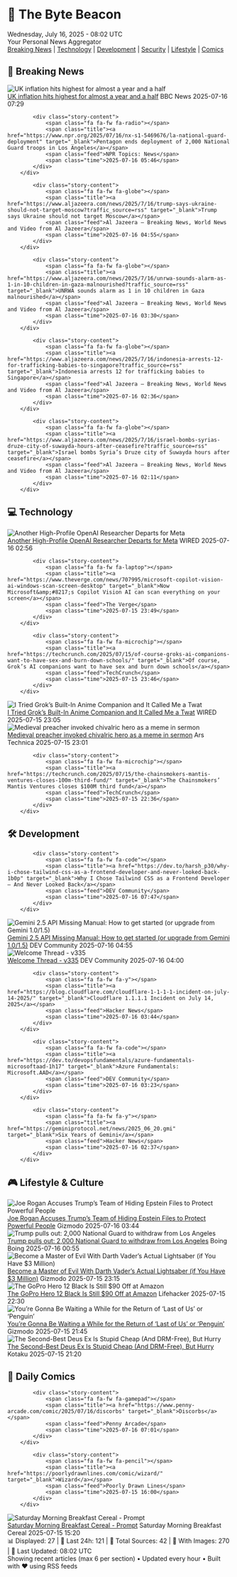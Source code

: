 <!-- Processing 54 RSS feeds at 2025-07-16 08:01:54 UTC -->
<!-- Processing: XKCD -->
<!-- Processing: Saturday Morning Breakfast Cereal -->
<!-- Processing: Garfield -->
<!-- Processing: Questionable Content -->
<!-- Processing: Dinosaur Comics -->
<!-- Processing: BBC World News -->
<!-- Processing: BBC Breaking News -->
<!-- Processing: CBC News -->
<!-- Error processing https://rss.cbc.ca/lineup/topstories.xml: The read operation timed out -->
<!-- Processing: Reuters World News -->
<!-- Processing: Associated Press Breaking -->
<!-- Processing: NBC News Breaking -->
<!-- Processing: TechCrunch -->
<!-- Processing: The Verge -->
<!-- Processing: Lobsters Python -->
<!-- Processing: Hacker News -->
<!-- Processing: Dev.to -->
<!-- Processing: StackOverflow Blog -->
<!-- Processing: Phoronix Linux News -->
<!-- Processing: It's FOSS -->
<!-- Error processing https://itsfoss.com/rss/: The read operation timed out -->
<!-- Processing: OMG! Ubuntu -->
<!-- Processing: Red Hat Blog -->
<!-- Processing: Ubuntu Blog -->
<!-- Processing: GitHub Blog -->
<!-- Processing: GitLab Blog -->
<!-- Processing: DZone -->
<!-- Processing: Gizmodo -->
<!-- Processing: Kotaku -->
<!-- Processing: Boing Boing -->
<!-- Processing: Schneier on Security -->
<!-- Generated 2 new posts out of 29 feeds processed -->
<div class="newspaper-header">
    <h1 class="newspaper-title">📰 The Byte Beacon</h1>
    <div class="newspaper-date">Wednesday, July 16, 2025 - 08:02 UTC</div>
    <div class="newspaper-subtitle">Your Personal News Aggregator</div>
</div>

<div class="newspaper-nav">
    <a href="#breaking">Breaking News</a> |
    <a href="#tech">Technology</a> |
    <a href="#dev">Development</a> |
    <a href="#security">Security</a> |
    <a href="#lifestyle">Lifestyle</a> |
    <a href="#webcomics">Comics</a>
</div>

<div class="news-section breaking-news" id="breaking">
<h2 class="section-header">🚨 Breaking News</h2>
<div class="stories-container">
<div class="story">
            <img src="https://ichef.bbci.co.uk/ace/standard/240/cpsprodpb/b5c7/live/2529f650-618f-11f0-904a-1d76e1991eb9.jpg" alt="UK inflation hits highest for almost a year and a half" class="story-image" loading="lazy" onerror="this.style.display='none'">
            <div class="story-content">
                <span class="fa fa-fw fa-flag"></span>
                <span class="title"><a href="https://www.bbc.com/news/articles/c3en2enpy7po" target="_blank">UK inflation hits highest for almost a year and a half</a></span>
                <span class="feed">BBC News</span>
                <span class="time">2025-07-16 07:29</span>
            </div>
        </div>
<div class="story">
            
            <div class="story-content">
                <span class="fa fa-fw fa-radio"></span>
                <span class="title"><a href="https://www.npr.org/2025/07/16/nx-s1-5469676/la-national-guard-deployment" target="_blank">Pentagon ends deployment of 2,000 National Guard troops in Los Angeles</a></span>
                <span class="feed">NPR Topics: News</span>
                <span class="time">2025-07-16 05:46</span>
            </div>
        </div>
<div class="story">
            
            <div class="story-content">
                <span class="fa fa-fw fa-globe"></span>
                <span class="title"><a href="https://www.aljazeera.com/news/2025/7/16/trump-says-ukraine-should-not-target-moscow?traffic_source=rss" target="_blank">Trump says Ukraine should not target Moscow</a></span>
                <span class="feed">Al Jazeera – Breaking News, World News and Video from Al Jazeera</span>
                <span class="time">2025-07-16 04:55</span>
            </div>
        </div>
<div class="story">
            
            <div class="story-content">
                <span class="fa fa-fw fa-globe"></span>
                <span class="title"><a href="https://www.aljazeera.com/news/2025/7/16/unrwa-sounds-alarm-as-1-in-10-children-in-gaza-malnourished?traffic_source=rss" target="_blank">UNRWA sounds alarm as 1 in 10 children in Gaza malnourished</a></span>
                <span class="feed">Al Jazeera – Breaking News, World News and Video from Al Jazeera</span>
                <span class="time">2025-07-16 03:30</span>
            </div>
        </div>
<div class="story">
            
            <div class="story-content">
                <span class="fa fa-fw fa-globe"></span>
                <span class="title"><a href="https://www.aljazeera.com/news/2025/7/16/indonesia-arrests-12-for-trafficking-babies-to-singapore?traffic_source=rss" target="_blank">Indonesia arrests 12 for trafficking babies to Singapore</a></span>
                <span class="feed">Al Jazeera – Breaking News, World News and Video from Al Jazeera</span>
                <span class="time">2025-07-16 02:36</span>
            </div>
        </div>
<div class="story">
            
            <div class="story-content">
                <span class="fa fa-fw fa-globe"></span>
                <span class="title"><a href="https://www.aljazeera.com/news/2025/7/16/israel-bombs-syrias-druze-city-of-suwayda-hours-after-ceasefire?traffic_source=rss" target="_blank">Israel bombs Syria’s Druze city of Suwayda hours after ceasefire</a></span>
                <span class="feed">Al Jazeera – Breaking News, World News and Video from Al Jazeera</span>
                <span class="time">2025-07-16 02:11</span>
            </div>
        </div>
</div>
</div>
<div class="news-section tech-news" id="tech">
<h2 class="section-header">💻 Technology</h2>
<div class="stories-container">
<div class="story">
            <img src="https://media.wired.com/photos/687704c3320c1bddbbbe4036/master/pass/Open-Ai-Meta-WIRED.jpg" alt="Another High-Profile OpenAI Researcher Departs for Meta" class="story-image" loading="lazy" onerror="this.style.display='none'">
            <div class="story-content">
                <span class="fa fa-fw fa-bolt"></span>
                <span class="title"><a href="https://www.wired.com/story/jason-wei-open-ai-meta/" target="_blank">Another High-Profile OpenAI Researcher Departs for Meta</a></span>
                <span class="feed">WIRED</span>
                <span class="time">2025-07-16 02:56</span>
            </div>
        </div>
<div class="story">
            
            <div class="story-content">
                <span class="fa fa-fw fa-laptop"></span>
                <span class="title"><a href="https://www.theverge.com/news/707995/microsoft-copilot-vision-ai-windows-scan-screen-desktop" target="_blank">Now Microsoft&amp;#8217;s Copilot Vision AI can scan everything on your screen</a></span>
                <span class="feed">The Verge</span>
                <span class="time">2025-07-15 23:49</span>
            </div>
        </div>
<div class="story">
            
            <div class="story-content">
                <span class="fa fa-fw fa-microchip"></span>
                <span class="title"><a href="https://techcrunch.com/2025/07/15/of-course-groks-ai-companions-want-to-have-sex-and-burn-down-schools/" target="_blank">Of course, Grok’s AI companions want to have sex and burn down schools</a></span>
                <span class="feed">TechCrunch</span>
                <span class="time">2025-07-15 23:46</span>
            </div>
        </div>
<div class="story">
            <img src="https://media.wired.com/photos/68756717ece5e54991c7c891/master/pass/Grok4-Test-Business-2224449837.jpg" alt="I Tried Grok’s Built-In Anime Companion and It Called Me a Twat" class="story-image" loading="lazy" onerror="this.style.display='none'">
            <div class="story-content">
                <span class="fa fa-fw fa-bolt"></span>
                <span class="title"><a href="https://www.wired.com/story/elon-musk-xai-ai-companion-ani/" target="_blank">I Tried Grok’s Built-In Anime Companion and It Called Me a Twat</a></span>
                <span class="feed">WIRED</span>
                <span class="time">2025-07-15 23:05</span>
            </div>
        </div>
<div class="story">
            <img src="https://cdn.arstechnica.net/wp-content/uploads/2025/07/chaucerTOP-500x500.jpg" alt="Medieval preacher invoked chivalric hero as a meme in sermon" class="story-image" loading="lazy" onerror="this.style.display='none'">
            <div class="story-content">
                <span class="fa fa-fw fa-cog"></span>
                <span class="title"><a href="https://arstechnica.com/science/2025/07/medieval-preacher-invoked-chivalric-hero-as-a-meme-in-sermon/" target="_blank">Medieval preacher invoked chivalric hero as a meme in sermon</a></span>
                <span class="feed">Ars Technica</span>
                <span class="time">2025-07-15 23:01</span>
            </div>
        </div>
<div class="story">
            
            <div class="story-content">
                <span class="fa fa-fw fa-microchip"></span>
                <span class="title"><a href="https://techcrunch.com/2025/07/15/the-chainsmokers-mantis-ventures-closes-100m-third-fund/" target="_blank">The Chainsmokers’ Mantis Ventures closes $100M third fund</a></span>
                <span class="feed">TechCrunch</span>
                <span class="time">2025-07-15 22:36</span>
            </div>
        </div>
</div>
</div>
<div class="news-section dev-news" id="dev">
<h2 class="section-header">🛠️ Development</h2>
<div class="stories-container">
<div class="story">
            
            <div class="story-content">
                <span class="fa fa-fw fa-code"></span>
                <span class="title"><a href="https://dev.to/harsh_p30/why-i-chose-tailwind-css-as-a-frontend-developer-and-never-looked-back-1b0p" target="_blank">Why I Chose Tailwind CSS as a Frontend Developer — And Never Looked Back</a></span>
                <span class="feed">DEV Community</span>
                <span class="time">2025-07-16 07:47</span>
            </div>
        </div>
<div class="story">
            <img src="https://media2.dev.to/dynamic/image/width=800%2Cheight=%2Cfit=scale-down%2Cgravity=auto%2Cformat=auto/https%3A%2F%2Fdev-to-uploads.s3.amazonaws.com%2Fuploads%2Farticles%2Fgtstqrfnhwq2pu6ezb1z.png" alt="Gemini 2.5 API Missing Manual: How to get started (or upgrade from Gemini 1.0/1.5)" class="story-image" loading="lazy" onerror="this.style.display='none'">
            <div class="story-content">
                <span class="fa fa-fw fa-code"></span>
                <span class="title"><a href="https://dev.to/wescpy/gemini-25-api-missing-manual-how-to-get-started-or-upgrade-from-gemini-1015-1el6" target="_blank">Gemini 2.5 API Missing Manual: How to get started (or upgrade from Gemini 1.0/1.5)</a></span>
                <span class="feed">DEV Community</span>
                <span class="time">2025-07-16 04:55</span>
            </div>
        </div>
<div class="story">
            <img src="https://media2.dev.to/dynamic/image/width=800%2Cheight=%2Cfit=scale-down%2Cgravity=auto%2Cformat=auto/https%3A%2F%2Fdev-to-uploads.s3.amazonaws.com%2Fuploads%2Farticles%2F9lovkplala8i2ie5mssn.gif" alt="Welcome Thread - v335" class="story-image" loading="lazy" onerror="this.style.display='none'">
            <div class="story-content">
                <span class="fa fa-fw fa-code"></span>
                <span class="title"><a href="https://dev.to/devteam/welcome-thread-v335-2hm1" target="_blank">Welcome Thread - v335</a></span>
                <span class="feed">DEV Community</span>
                <span class="time">2025-07-16 04:00</span>
            </div>
        </div>
<div class="story">
            
            <div class="story-content">
                <span class="fa fa-fw fa-y"></span>
                <span class="title"><a href="https://blog.cloudflare.com/cloudflare-1-1-1-1-incident-on-july-14-2025/" target="_blank">Cloudflare 1.1.1.1 Incident on July 14, 2025</a></span>
                <span class="feed">Hacker News</span>
                <span class="time">2025-07-16 03:44</span>
            </div>
        </div>
<div class="story">
            
            <div class="story-content">
                <span class="fa fa-fw fa-code"></span>
                <span class="title"><a href="https://dev.to/devopsfundamentals/azure-fundamentals-microsoftaad-1h17" target="_blank">Azure Fundamentals: Microsoft.AAD</a></span>
                <span class="feed">DEV Community</span>
                <span class="time">2025-07-16 03:23</span>
            </div>
        </div>
<div class="story">
            
            <div class="story-content">
                <span class="fa fa-fw fa-y"></span>
                <span class="title"><a href="https://geminiprotocol.net/news/2025_06_20.gmi" target="_blank">Six Years of Gemini</a></span>
                <span class="feed">Hacker News</span>
                <span class="time">2025-07-16 02:37</span>
            </div>
        </div>
</div>
</div>
<div class="news-section lifestyle-news" id="lifestyle">
<h2 class="section-header">🎮 Lifestyle & Culture</h2>
<div class="stories-container">
<div class="story">
            <img src="https://gizmodo.com/app/uploads/2021/09/df4df207f8e4f1a17115a13e65ffa60b.jpg" alt="Joe Rogan Accuses Trump’s Team of Hiding Epstein Files to Protect Powerful People" class="story-image" loading="lazy" onerror="this.style.display='none'">
            <div class="story-content">
                <span class="fa fa-fw fa-computer"></span>
                <span class="title"><a href="https://gizmodo.com/joe-rogan-accuses-trumps-team-of-hiding-epstein-files-to-protect-powerful-figures-2000629857" target="_blank">Joe Rogan Accuses Trump’s Team of Hiding Epstein Files to Protect Powerful People</a></span>
                <span class="feed">Gizmodo</span>
                <span class="time">2025-07-16 03:44</span>
            </div>
        </div>
<div class="story">
            <img src="https://i0.wp.com/boingboing.net/wp-content/uploads/2023/10/shutterstock_76713673-e1749492591632.jpg?fit=768%2C576&amp;quality=60&amp;ssl=1" alt="Trump pulls out: 2,000 National Guard to withdraw from Los Angeles" class="story-image" loading="lazy" onerror="this.style.display='none'">
            <div class="story-content">
                <span class="fa fa-fw fa-arrow-right"></span>
                <span class="title"><a href="https://boingboing.net/2025/07/15/trump-pulls-out-2000-national-guard-to-withdraw-from-los-angeles.html" target="_blank">Trump pulls out: 2,000 National Guard to withdraw from Los Angeles</a></span>
                <span class="feed">Boing Boing</span>
                <span class="time">2025-07-16 00:55</span>
            </div>
        </div>
<div class="story">
            <img src="https://gizmodo.com/app/uploads/2025/07/Propstore-Darth-Vaders-Lightsaber.jpg" alt="Become a Master of Evil With Darth Vader’s Actual Lightsaber (if You Have $3 Million)" class="story-image" loading="lazy" onerror="this.style.display='none'">
            <div class="story-content">
                <span class="fa fa-fw fa-computer"></span>
                <span class="title"><a href="https://gizmodo.com/original-darth-vader-lightsaber-auction-star-wars-2000629787" target="_blank">Become a Master of Evil With Darth Vader’s Actual Lightsaber (if You Have $3 Million)</a></span>
                <span class="feed">Gizmodo</span>
                <span class="time">2025-07-15 23:15</span>
            </div>
        </div>
<div class="story">
            <img src="https://lifehacker.com/imagery/articles/01K07XTBMX1CCV5XR0GT2QZ54X/hero-image.png" alt="The GoPro Hero 12 Black Is Still $90 Off at Amazon" class="story-image" loading="lazy" onerror="this.style.display='none'">
            <div class="story-content">
                <span class="fa fa-fw fa-life-ring"></span>
                <span class="title"><a href="https://lifehacker.com/tech/the-gopro-hero-12-black-is-still-at-its-prime-day-price?utm_medium=RSS" target="_blank">The GoPro Hero 12 Black Is Still $90 Off at Amazon</a></span>
                <span class="feed">Lifehacker</span>
                <span class="time">2025-07-15 22:30</span>
            </div>
        </div>
<div class="story">
            <img src="https://gizmodo.com/app/uploads/2025/07/colin-farrell-cristin-milioti-2.jpg" alt="You’re Gonna Be Waiting a While for the Return of ‘Last of Us’ or ‘Penguin’" class="story-image" loading="lazy" onerror="this.style.display='none'">
            <div class="story-content">
                <span class="fa fa-fw fa-computer"></span>
                <span class="title"><a href="https://gizmodo.com/youre-gonna-be-waiting-a-while-for-the-return-of-last-of-us-or-penguin-2000629695" target="_blank">You’re Gonna Be Waiting a While for the Return of ‘Last of Us’ or ‘Penguin’</a></span>
                <span class="feed">Gizmodo</span>
                <span class="time">2025-07-15 21:45</span>
            </div>
        </div>
<div class="story">
            <img src="https://i.kinja-img.com/image/upload/c_fit,q_80,w_636/e14f0d917be780e38b19abb2fd3b2b80.jpg" alt="The Second-Best Deus Ex Is Stupid Cheap (And DRM-Free), But Hurry" class="story-image" loading="lazy" onerror="this.style.display='none'">
            <div class="story-content">
                <span class="fa fa-fw fa-gamepad"></span>
                <span class="title"><a href="https://kotaku.com/deus-ex-human-revolution-gog-drm-sale-1851786362" target="_blank">The Second-Best Deus Ex Is Stupid Cheap (And DRM-Free), But Hurry</a></span>
                <span class="feed">Kotaku</span>
                <span class="time">2025-07-15 21:20</span>
            </div>
        </div>
</div>
</div>
<div class="news-section webcomics-section" id="webcomics">
<h2 class="section-header">🎨 Daily Comics</h2>
<div class="stories-container">
<div class="story">
            
            <div class="story-content">
                <span class="fa fa-fw fa-gamepad"></span>
                <span class="title"><a href="https://www.penny-arcade.com/comic/2025/07/16/discorbs" target="_blank">Discorbs</a></span>
                <span class="feed">Penny Arcade</span>
                <span class="time">2025-07-16 07:01</span>
            </div>
        </div>
<div class="story">
            
            <div class="story-content">
                <span class="fa fa-fw fa-pencil"></span>
                <span class="title"><a href="https://poorlydrawnlines.com/comic/wizard/" target="_blank">Wizard</a></span>
                <span class="feed">Poorly Drawn Lines</span>
                <span class="time">2025-07-15 16:00</span>
            </div>
        </div>
<div class="story">
            <img src="https://www.smbc-comics.com/comics/1752556806-20250716.png" alt="Saturday Morning Breakfast Cereal - Prompt" class="story-image" loading="lazy" onerror="this.style.display='none'">
            <div class="story-content">
                <span class="fa fa-fw fa-smile"></span>
                <span class="title"><a href="https://www.smbc-comics.com/comic/prompt" target="_blank">Saturday Morning Breakfast Cereal - Prompt</a></span>
                <span class="feed">Saturday Morning Breakfast Cereal</span>
                <span class="time">2025-07-15 15:20</span>
            </div>
        </div>
</div>
</div>

<div class="newspaper-footer">
    <div class="stats">
        📊 Displayed: 27 | 📅 Last 24h: 121 | 📡 Total Sources: 42 | 📸 With Images: 270 |
        🔄 Last Updated: 08:02 UTC
    </div>
    <div class="footer-note">
        Showing recent articles (max 6 per section) • Updated every hour • Built with ❤️ using RSS feeds
    </div>
</div>
